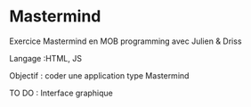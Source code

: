 # Mastermind
Exercice Mastermind en MOB programming avec Julien &amp; Driss

Langage :HTML, JS

Objectif : coder une application type Mastermind

TO DO : Interface graphique

